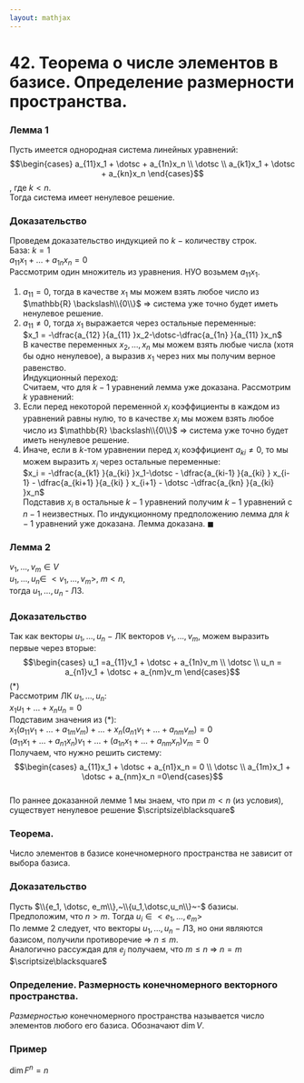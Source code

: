 ```yaml
---  
layout: mathjax  
---  
```

  
# 42. Теорема о числе элементов в базисе. Определение размерности пространства.  
  
### Лемма 1  
Пусть имеется однородная система линейных уравнений:  
$$\begin{cases} a_{11}x_1 + \dotsc + a_{1n}x_n \\ \dotsc \\ a_{k1}x_1 + \dotsc + a_{kn}x_n \end{cases}$$, где $k < n$.  
Тогда система имеет ненулевое решение.  
  
### Доказательство  
Проведем доказательство индукцией по $k~-$ количеству строк.  
База: $k=1$  
$a_{11} x_1 + \dotsc + a_{1n} x_n = 0$  
Рассмотрим один множитель из уравнения. НУО возьмем $a_{11} x_1$.  
1) $a_{11} = 0$, тогда в качестве $x_1$ мы можем взять любое число из $\mathbb{R} \backslash\\{0\\}$ $\Rightarrow$ система уже точно будет иметь ненулевое решение.  
2) $a_{11} \ne 0$, тогда $x_1$ выражается через остальные переменные:  
$x_1 = -\dfrac{a_{12} }{a_{11} }x_2-\dotsc-\dfrac{a_{1n} }{a_{11} }x_n$  
В качестве переменных $x_2, \dotsc, x_n$ мы можем взять любые числа (хотя бы одно ненулевое), а выразив $x_1$  через них мы получим верное равенство.  
Индукционный переход:  
Считаем, что для $k-1$ уравнений лемма уже доказана. Рассмотрим $k$ уравнений:  
1) Если перед некоторой переменной $x_i$ коэффициенты в каждом из уравнений равны нулю, то в качестве $x_i$ мы можем взять любое число из $\mathbb{R} \backslash\\{0\\}$ $\Rightarrow$ система уже точно будет иметь ненулевое решение.  
2) Иначе, если в $k$-том уравнении перед $x_i$ коэффициент $a_{ki}\ne0$, то мы можем выразить $x_i$  через остальные переменные:  
$x_i = -\dfrac{a_{k1} }{a_{ki} }x_1-\dotsc - \dfrac{a_{ki-1} }{a_{ki} } x_{i-1} - \dfrac{a_{ki+1} }{a_{ki} } x_{i+1} - \dotsc -\dfrac{a_{kn} }{a_{ki} }x_n$  
Подставив $x_i$ в остальные $k-1$  уравнений получим $k-1$ уравнений с $n-1$ неизвестных. По индукционному предположению лемма для    $k-1$ уравнений уже доказана. Лемма доказана. $\blacksquare$  
  
### Лемма 2  
$v_1, \dotsc, v_m \in V$  
$u_1, \dotsc, u_n \in~<v_1, \dotsc, v_m>$, $m < n$,  
тогда $u_1, \dotsc, u_n$ - ЛЗ.  
  
### Доказательство  
Так как векторы $u_1, \dotsc, u_n~-$  ЛК векторов $v_1, \dotsc, v_m$, можем выразить первые через вторые:  
$$\begin{cases} u_1 =a_{11}v_1 + \dotsc + a_{1n}v_m \\ \dotsc \\ u_n = a_{n1}v_1 + \dotsc + a_{nm}v_m \end{cases}$$ ($\ast$)  
Рассмотрим ЛК $u_1, \dotsc, u_n$:  
$x_1 u_1 + \dotsc + x_n u_n = 0$  
Подставим значения из ($\ast$):  
$x_1(a_{11}v_1 + \dotsc + a_{1m}v_m) + \dotsc + x_n(a_{n1}v_1 + \dotsc + a_{nm}v_m) = 0$  
$(a_{11} x_1 + \dotsc + a_{n1} x_n) v_1 + \dotsc + (a_{1n} x_1 + \dotsc + a_{nm} x_n) v_m = 0$  
Получаем, что нужно решить систему:  
$$\begin{cases} a_{11}x_1 + \dotsc + a_{n1}x_n = 0 \\ \dotsc \\ a_{1m}x_1 + \dotsc + a_{nm}x_n =0\end{cases}$$  
По раннее доказанной лемме 1 мы знаем, что при $m<n$ (из условия), существует ненулевое решение  $\scriptsize\blacksquare$  
  
### Теорема.  
Число элементов в базисе конечномерного пространства не зависит от выбора базиса.  
  
### Доказательство  
Пусть $\\{e_1, \dotsc, e_m\\},~\\{u_1,\dotsc,u_n\\}~-$ базисы.  
Предположим, что $n>m$. Тогда $u_i \in <e_1, \dotsc, e_m>$  
По лемме 2 следует, что векторы $u_1, \dotsc, u_n~-$ ЛЗ, но они являются базисом, получили противоречие $\Rightarrow$ $n \le m$.  
Аналогично рассуждая для $e_j$ получаем, что $m \le n$ $\Rightarrow$ $n=m$  $\scriptsize\blacksquare$  
  
### Определение. Размерность конечномерного векторного пространства.  
*Размерностью* конечномерного пространства называется число элементов любого его базиса. Обозначают $\dim V$.  
  
### Пример  
$\dim F^n = n$  
